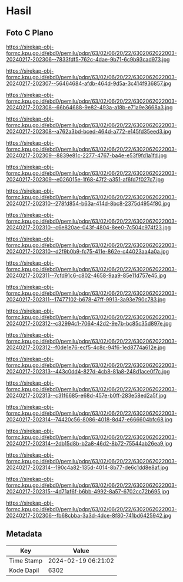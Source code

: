 # Hasil

## Foto C Plano

https://sirekap-obj-formc.kpu.go.id/ebd0/pemilu/pdpr/63/02/06/20/22/6302062022003-20240217-202306--7833fdf5-762c-4dae-9b71-6c9b93cad973.jpg

https://sirekap-obj-formc.kpu.go.id/ebd0/pemilu/pdpr/63/02/06/20/22/6302062022003-20240217-202307--56464684-afdb-464d-9d5a-3c414f936857.jpg

https://sirekap-obj-formc.kpu.go.id/ebd0/pemilu/pdpr/63/02/06/20/22/6302062022003-20240217-202308--66b64688-9e82-493a-a18b-e71a9e3668a3.jpg

https://sirekap-obj-formc.kpu.go.id/ebd0/pemilu/pdpr/63/02/06/20/22/6302062022003-20240217-202308--a762a3bd-bced-464d-a772-e145fd35eed3.jpg

https://sirekap-obj-formc.kpu.go.id/ebd0/pemilu/pdpr/63/02/06/20/22/6302062022003-20240217-202309--8839e81c-2277-4767-ba4e-e53f9fd1a1fd.jpg

https://sirekap-obj-formc.kpu.go.id/ebd0/pemilu/pdpr/63/02/06/20/22/6302062022003-20240217-202309--e026015e-1f68-47f2-a351-af6fd7f027c7.jpg

https://sirekap-obj-formc.kpu.go.id/ebd0/pemilu/pdpr/63/02/06/20/22/6302062022003-20240217-202310--278fd854-b63a-414d-8bc8-2375d4954f80.jpg

https://sirekap-obj-formc.kpu.go.id/ebd0/pemilu/pdpr/63/02/06/20/22/6302062022003-20240217-202310--c6e820ae-043f-4804-8ee0-7c504c974f23.jpg

https://sirekap-obj-formc.kpu.go.id/ebd0/pemilu/pdpr/63/02/06/20/22/6302062022003-20240217-202310--d2f9b0b9-fc75-411e-862e-c44023aa4a0a.jpg

https://sirekap-obj-formc.kpu.go.id/ebd0/pemilu/pdpr/63/02/06/20/22/6302062022003-20240217-202311--7cfd91c6-c802-4658-9aa9-85e11d757e45.jpg

https://sirekap-obj-formc.kpu.go.id/ebd0/pemilu/pdpr/63/02/06/20/22/6302062022003-20240217-202311--17477102-b678-47ff-9913-3a93e790c783.jpg

https://sirekap-obj-formc.kpu.go.id/ebd0/pemilu/pdpr/63/02/06/20/22/6302062022003-20240217-202312--c32994c1-7064-42d2-9e7b-bc85c35d897e.jpg

https://sirekap-obj-formc.kpu.go.id/ebd0/pemilu/pdpr/63/02/06/20/22/6302062022003-20240217-202312--f0de1e76-ecf5-4c8c-94f6-1ed8774a612e.jpg

https://sirekap-obj-formc.kpu.go.id/ebd0/pemilu/pdpr/63/02/06/20/22/6302062022003-20240217-202313--443c0dd4-827d-4cb8-81a8-248d1ace0f7c.jpg

https://sirekap-obj-formc.kpu.go.id/ebd0/pemilu/pdpr/63/02/06/20/22/6302062022003-20240217-202313--c31f6685-e68d-457e-b0ff-283e58ed2a5f.jpg

https://sirekap-obj-formc.kpu.go.id/ebd0/pemilu/pdpr/63/02/06/20/22/6302062022003-20240217-202314--74420c56-8086-4018-8d47-e666604bfc68.jpg

https://sirekap-obj-formc.kpu.go.id/ebd0/pemilu/pdpr/63/02/06/20/22/6302062022003-20240217-202314--2db15d8b-b2a8-46d2-8b72-75544ab26ea9.jpg

https://sirekap-obj-formc.kpu.go.id/ebd0/pemilu/pdpr/63/02/06/20/22/6302062022003-20240217-202314--190c4a82-135d-4014-8b77-de6c1dd8e8af.jpg

https://sirekap-obj-formc.kpu.go.id/ebd0/pemilu/pdpr/63/02/06/20/22/6302062022003-20240217-202315--4d71af6f-b6bb-4992-8a57-6702cc72b695.jpg

https://sirekap-obj-formc.kpu.go.id/ebd0/pemilu/pdpr/63/02/06/20/22/6302062022003-20240217-202306--fb68cbba-3a3d-4dce-8f80-741bd6425942.jpg


## Metadata

| Key        | Value               |
| ---------- | ------------------- |
| Time Stamp | 2024-02-19 06:21:02 |
| Kode Dapil | 6302                |



